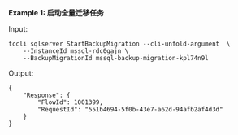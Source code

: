 **Example 1: 启动全量迁移任务**



Input: 

```
tccli sqlserver StartBackupMigration --cli-unfold-argument  \
    --InstanceId mssql-rdc0gajn \
    --BackupMigrationId mssql-backup-migration-kpl74n9l
```

Output: 
```
{
    "Response": {
        "FlowId": 1001399,
        "RequestId": "551b4694-5f0b-43e7-a62d-94afb2af4d3d"
    }
}
```

